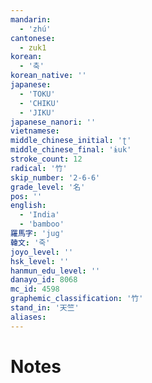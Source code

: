 ```yaml
---
mandarin:
  - 'zhú'
cantonese:
  - zuk1
korean:
  - '축'
korean_native: ''
japanese:
  - 'TOKU'
  - 'CHIKU'
  - 'JIKU'
japanese_nanori: ''
vietnamese:
middle_chinese_initial: 'ʈ'
middle_chinese_final: 'ɨuk'
stroke_count: 12
radical: '竹'
skip_number: '2-6-6'
grade_level: '名'
pos: ''
english:
  - 'India'
  - 'bamboo'
羅馬字: 'jug'
韓文: '죽'
joyo_level: ''
hsk_level: ''
hanmun_edu_level: ''
danayo_id: 8068
mc_id: 4598
graphemic_classification: '竹'
stand_in: '天竺'
aliases:
---
```


# Notes
